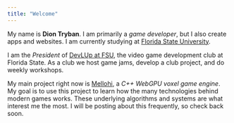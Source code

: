 ```yaml
---
title: "Welcome"
---
```


My name is **Dion Tryban**. I am primarily a *game developer*, but I also create apps and websites. I am currently studying at [Florida State University](https://cs.fsu.edu).
<!-- While you're here, check out my [projects](/projects) and read my [blog](/blog). -->

I am the *President* of [DevLUp at FSU](https://fsu.devlup.org/), the video game development club at Florida State. As a club we host game jams, develop a club project, and do weekly workshops.

<!-- TODO: Have a link and image to my latest workshop at DevLUp. -->

My main project right now is [Mellohi](https://github.com/trikzon/mellohi), a *C++ WebGPU voxel game engine*. My goal is to use this project to learn how the many technologies behind modern games works. These underlying algorithms and systems are what interest me the most. I will be posting about this frequently, so check back soon.

<!-- TODO: Have a link and image from Mellohi.  -->

<!-- TODO: Link to the minecraft mods page. -->
<!-- TODO: Write a blog post about making minecraft mods and learning how to code. -->
<!-- In my free time, I maintain a few [Minecraft mods](/projects/mc-mods). They have gained over *65-million downloads* as of July, 2024. Modding is how I was first introduced to game development and Computer Science as a whole. -->
